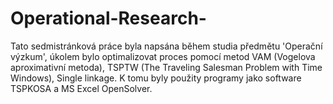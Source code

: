 # Operational-Research-
Tato sedmistránková práce byla napsána během studia předmětu 'Operační výzkum', úkolem bylo optimalizovat proces pomocí metod VAM (Vogelova aproximativní metoda), TSPTW (The Traveling Salesman Problem with Time Windows), Single linkage. K tomu byly použity programy jako software TSPKOSA a MS Excel OpenSolver. 
